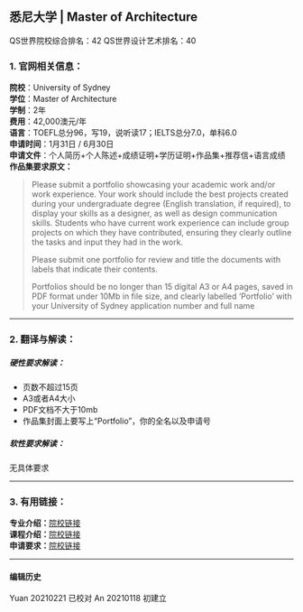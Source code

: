 ## 悉尼大学 | Master of Architecture

QS世界院校综合排名：42
QS世界设计艺术排名：40


### 1. 官网相关信息：

**院校**：University of Sydney  
**学位**：Master of Architecture  
**学制**：2年  
**费用**：42,000澳元/年  
**语言**：TOEFL总分96，写19，说听读17；IELTS总分7.0，单科6.0   
**申请时间**：1月31日 / 6月30日   
**申请文件**：个人简历+个人陈述+成绩证明+学历证明+作品集+推荐信+语言成绩    
**作品集要求原文：**   
> Please submit a portfolio showcasing your academic work and/or work experience. Your work should include the best projects created during your undergraduate degree (English translation, if required), to display your skills as a designer, as well as design communication skills. Students who have current work experience can include group projects on which they have contributed, ensuring they clearly outline the tasks and input they had in the work.
>
> Please submit one portfolio for review and title the documents with labels that indicate their contents.
>
> Portfolios should be no longer than 15 digital A3 or A4 pages, saved in PDF format under 10Mb in file size, and clearly labelled ‘Portfolio’ with your University of Sydney application number and full name




---


### 2. 翻译与解读：

##### 硬性要求解读：
- 页数不超过15页
- A3或者A4大小
- PDF文档不大于10mb
- 作品集封面上要写上“Portfolio”，你的全名以及申请号  


##### 软性要求解读：
无具体要求



---


### 3. 有用链接：

**专业介绍：**[院校链接](https://www.sydney.edu.au/courses/courses/pc/master-of-architecture.html)  
**课程介绍：**[院校链接](https://www.sydney.edu.au/courses/courses/pc/master-of-architecture.html)  
**申请要求：**[院校链接](https://www.sydney.edu.au/courses/courses/pc/master-of-architecture.html)




---


#### 编辑历史
Yuan 20210221 已校对
An 20210118 初建立
